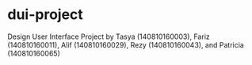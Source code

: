 # dui-project
Design User Interface Project by Tasya (140810160003), Fariz (140810160011), Alif (140810160029), Rezy (140810160043), and Patricia (140810160065)
